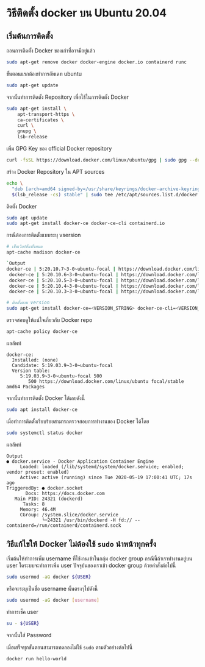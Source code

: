 # วิธีติดตั้ง docker บน Ubuntu 20.04

## เริ่มต้นการติดตั้ง
ถอนการติดตั้ง Docker ของเก่าที่อาจมีอยู่แล้ว
```bash
sudo apt-get remove docker docker-engine docker.io containerd runc
```
ขั้นตอนแรกต้องทำการอัพเดท ubuntu
```bash
sudo apt-get update
```
จากนั้นทำการติดตั้ง Repository เพื่อใช้ในการติดตั้ง Docker 
```bash
sudo apt-get install \
    apt-transport-https \
    ca-certificates \
    curl \
    gnupg \
    lsb-release
```
เพิ่ม GPG Key ของ official Docker repository
```bash
curl -fsSL https://download.docker.com/linux/ubuntu/gpg | sudo gpg --dearmor -o /usr/share/keyrings/docker-archive-keyring.gpg
```
สร้าง Docker Repository ใน APT sources
```bash
echo \
  "deb [arch=amd64 signed-by=/usr/share/keyrings/docker-archive-keyring.gpg] https://download.docker.com/linux/ubuntu \
  $(lsb_release -cs) stable" | sudo tee /etc/apt/sources.list.d/docker.list > /dev/null
```

ติดตั้ง Docker
```bash
sudo apt update
sudo apt-get install docker-ce docker-ce-cli containerd.io
```

กรณีต้องการติดตั้งแบบระบุ vsersion
```bash
# เช็คเวิอร์ชั่นทั้งหมด
apt-cache madison docker-ce

`Output
docker-ce | 5:20.10.7~3-0~ubuntu-focal | https://download.docker.com/linux/ubuntu focal/stable amd64 Packages
 docker-ce | 5:20.10.6~3-0~ubuntu-focal | https://download.docker.com/linux/ubuntu focal/stable amd64 Packages
 docker-ce | 5:20.10.5~3-0~ubuntu-focal | https://download.docker.com/linux/ubuntu focal/stable amd64 Packages
 docker-ce | 5:20.10.4~3-0~ubuntu-focal | https://download.docker.com/linux/ubuntu focal/stable amd64 Packages
 docker-ce | 5:20.10.3~3-0~ubuntu-focal | https://download.docker.com/linux/ubuntu focal/stable amd64 Packages`

# ติดตั้งตาม version
sudo apt-get install docker-ce=<VERSION_STRING> docker-ce-cli=<VERSION_STRING> containerd.io
```

ตรวจสอบดูให้แน่ใจเกี่ยวกับ Docker repo
```bash
apt-cache policy docker-ce
```
ผลลัพท์
```
docker-ce:
  Installed: (none)
  Candidate: 5:19.03.9~3-0~ubuntu-focal
  Version table:
     5:19.03.9~3-0~ubuntu-focal 500
        500 https://download.docker.com/linux/ubuntu focal/stable amd64 Packages
```
จากนั้นทำการติดตั้ง Docker ได้เลยดังนี้
```bash
sudo apt install docker-ce
```
เมื่อทำการติดตั้งเรียบร้อยสามารถตรวจสอบการทำงานของ Docker ได้โดย
```bash
sudo systemctl status docker
```
ผลลัพท์
```
Output
● docker.service - Docker Application Container Engine
     Loaded: loaded (/lib/systemd/system/docker.service; enabled; vendor preset: enabled)
     Active: active (running) since Tue 2020-05-19 17:00:41 UTC; 17s ago
TriggeredBy: ● docker.socket
       Docs: https://docs.docker.com
   Main PID: 24321 (dockerd)
      Tasks: 8
     Memory: 46.4M
     CGroup: /system.slice/docker.service
             └─24321 /usr/bin/dockerd -H fd:// --containerd=/run/containerd/containerd.sock
```


## วิธีแก้ไขให้ Docker ไม่ต้องใช้ `sudo` นำหน้าทุกครั้ง
เริ่มต้นให้ทำการเพิ่ม username ที่ใช้งานเข้าในกลุ่ม docker group กรณีนี้ถ้าเราทำงานอยู่บน user ใดระบบจะทำการเพิ่ม user ปัจจุบ้นของเราเข้า docker group ด้วยคำสั่งต่อไปนี้
```bash
sudo usermod -aG docker ${USER}
```
หรือจะระบุเป็นชื่อ username นั้นตรงๆไปดังนี้
```bash
sudo usermod -aG docker [username]
```
ทำการเช็ค user
```bash
su - ${USER}
```
จากนั้นใส่ Password

เมื่อเสร็จทุกขั้นตอนสามารถทดลองไม่ใช้ `sudo` ตามตัวอย่างต่อไปนี้
```bash
docker run hello-world
```
